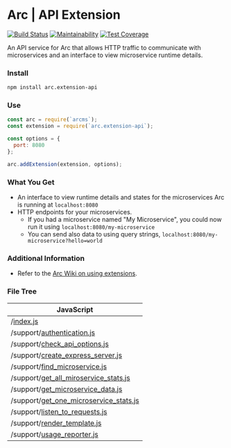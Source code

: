 # Arc | API Extension
[![Build Status](https://travis-ci.org/altereagle/arc.extension-api.svg?branch=master)](https://travis-ci.org/altereagle/arc.extension-api)
[![Maintainability](https://api.codeclimate.com/v1/badges/bca08a56abbbfe65bdac/maintainability)](https://codeclimate.com/github/altereagle/arc.extension-api/maintainability)
[![Test Coverage](https://api.codeclimate.com/v1/badges/bca08a56abbbfe65bdac/test_coverage)](https://codeclimate.com/github/altereagle/arc.extension-api/test_coverage)

An API service for Arc that allows HTTP traffic to communicate with microservices and an interface to view microservice runtime details.

### Install
```bash
npm install arc.extension-api
```

### Use
```javascript
const arc = require(`arcms`);
const extension = require(`arc.extension-api`);

const options = {
  port: 8080
};

arc.addExtension(extension, options);
```

### What You Get
* An interface to view runtime details and states for the microservices Arc is running at `localhost:8080`
* HTTP endpoints for your microservices.
  * If you had a microservice named "My Microservice", you could now run it using `localhost:8080/my-microservice`
  * You can send also data to using query strings, `localhost:8080/my-microservice?hello=world`

### Additional Information
* Refer to the [Arc Wiki on using extensions](https://github.com/altereagle/arc/wiki/Using-Arc-Extensions).

### File Tree
| JavaScript |
| --- |
| /[index.js]() |
| /support/[authentication.js]() |
| /support/[check_api_options.js]() |
| /support/[create_express_server.js]() |
| /support/[find_microservice.js]() |
| /support/[get_all_miroservice_stats.js]() |
| /support/[get_microservice_data.js]() |
| /support/[get_one_microservice_stats.js]() |
| /support/[listen_to_requests.js]() |
| /support/[render_template.js]() |
| /support/[usage_reporter.js]() |